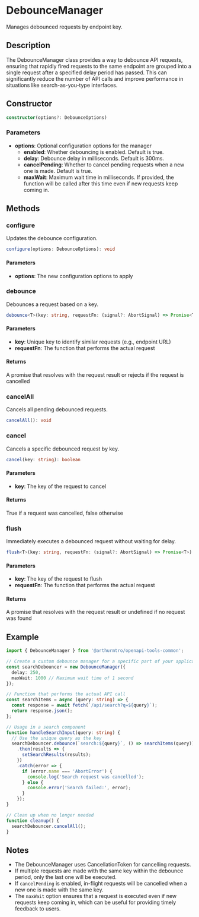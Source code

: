 # DebounceManager

Manages debounced requests by endpoint key.

## Description

The DebounceManager class provides a way to debounce API requests, ensuring that rapidly fired requests to the same endpoint are grouped into a single request after a specified delay period has passed. This can significantly reduce the number of API calls and improve performance in situations like search-as-you-type interfaces.

## Constructor

```typescript
constructor(options?: DebounceOptions)
```

### Parameters

- **options**: Optional configuration options for the manager
  - **enabled**: Whether debouncing is enabled. Default is true.
  - **delay**: Debounce delay in milliseconds. Default is 300ms.
  - **cancelPending**: Whether to cancel pending requests when a new one is made. Default is true.
  - **maxWait**: Maximum wait time in milliseconds. If provided, the function will be called after this time even if new requests keep coming in.

## Methods

### configure

Updates the debounce configuration.

```typescript
configure(options: DebounceOptions): void
```

#### Parameters

- **options**: The new configuration options to apply

### debounce

Debounces a request based on a key.

```typescript
debounce<T>(key: string, requestFn: (signal?: AbortSignal) => Promise<T>): Promise<T>
```

#### Parameters

- **key**: Unique key to identify similar requests (e.g., endpoint URL)
- **requestFn**: The function that performs the actual request

#### Returns

A promise that resolves with the request result or rejects if the request is cancelled

### cancelAll

Cancels all pending debounced requests.

```typescript
cancelAll(): void
```

### cancel

Cancels a specific debounced request by key.

```typescript
cancel(key: string): boolean
```

#### Parameters

- **key**: The key of the request to cancel

#### Returns

True if a request was cancelled, false otherwise

### flush

Immediately executes a debounced request without waiting for delay.

```typescript
flush<T>(key: string, requestFn: (signal?: AbortSignal) => Promise<T>): Promise<T> | undefined
```

#### Parameters

- **key**: The key of the request to flush
- **requestFn**: The function that performs the actual request

#### Returns

A promise that resolves with the request result or undefined if no request was found

## Example

```typescript
import { DebounceManager } from '@arthurmtro/openapi-tools-common';

// Create a custom debounce manager for a specific part of your application
const searchDebouncer = new DebounceManager({
  delay: 250,
  maxWait: 1000 // Maximum wait time of 1 second
});

// Function that performs the actual API call
const searchItems = async (query: string) => {
  const response = await fetch(`/api/search?q=${query}`);
  return response.json();
};

// Usage in a search component
function handleSearchInput(query: string) {
  // Use the unique query as the key
  searchDebouncer.debounce(`search:${query}`, () => searchItems(query))
    .then(results => {
      setSearchResults(results);
    })
    .catch(error => {
      if (error.name === 'AbortError') {
        console.log('Search request was cancelled');
      } else {
        console.error('Search failed:', error);
      }
    });
}

// Clean up when no longer needed
function cleanup() {
  searchDebouncer.cancelAll();
}
```

## Notes

- The DebounceManager uses CancellationToken for cancelling requests.
- If multiple requests are made with the same key within the debounce period, only the last one will be executed.
- If `cancelPending` is enabled, in-flight requests will be cancelled when a new one is made with the same key.
- The `maxWait` option ensures that a request is executed even if new requests keep coming in, which can be useful for providing timely feedback to users.